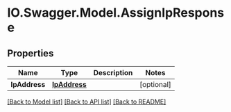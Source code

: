 # IO.Swagger.Model.AssignIpResponse
## Properties

Name | Type | Description | Notes
------------ | ------------- | ------------- | -------------
**IpAddress** | [**IpAddress**](IpAddress.md) |  | [optional] 

[[Back to Model list]](../README.md#documentation-for-models) [[Back to API list]](../README.md#documentation-for-api-endpoints) [[Back to README]](../README.md)

